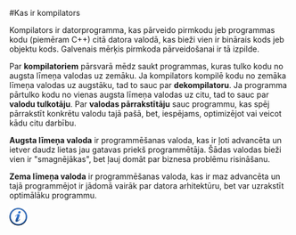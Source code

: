 #Kas ir kompilators

Kompilators ir datorprogramma, kas pārveido pirmkodu jeb programmas kodu (piemēram C++) citā datora valodā, kas bieži vien ir binārais kods jeb objektu kods. Galvenais mērķis pirmkoda pārveidošanai ir tā izpilde.

Par **kompilatoriem** pārsvarā mēdz saukt programmas, kuras tulko kodu no augsta līmeņa valodas uz zemāku. Ja kompilators kompilē kodu no zemāka līmeņa valodas uz augstāku, tad to sauc par **dekompilatoru**. Ja programma pārtulko kodu no vienas augsta līmeņa valodas uz citu, tad to sauc par **valodu tulkotāju**. Par **valodas pārrakstītāju** sauc programmu, kas spēj pārrakstīt konkrētu valodu tajā pašā, bet, iespējams, optimizējot vai veicot kādu citu darbību.

**Augsta līmeņa valoda** ir programmēšanas valoda, kas ir ļoti advancēta un ietver daudz lietas jau gatavas priekš programmētāja. Šādas valodas bieži vien ir "smagnējākas", bet ļauj domāt par biznesa problēmu risināšanu.

**Zema līmeņa valoda** ir programmēšanas valoda,
kas ir maz advancēta un tajā programmējot ir jādomā vairāk par datora arhitektūru, bet var uzrakstīt optimālāku programmu.

<a href="http://en.wikipedia.org/wiki/Compiler" target="_blank">![Vairāk informācija](/media/theory/information.png)</a>